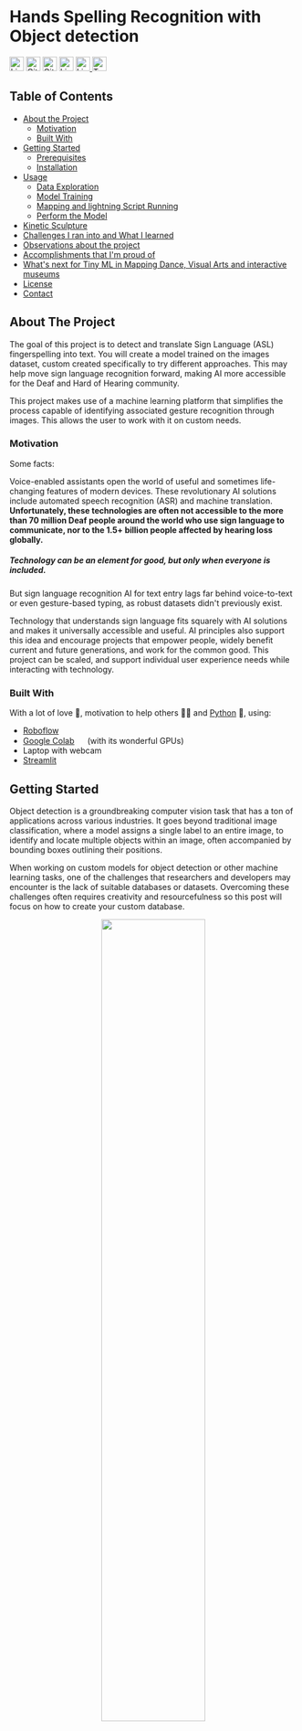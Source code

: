 <!--
*** Thanks for checking out this README Template. If you have a suggestion that would
*** make this better, please fork the tinyml-mapping-backlight and create a pull request or simply open
*** an issue with the tag "suggest".
*** Thanks again! Now go create something AMAZING! :D
***
***
***
*** To avoid retyping too much info. Do a search and replace for the following:
*** fullmakeralchemist, tinyml-mapping-backlight, twitter_handle
-->

<!--#     The TensorFlow Microcontroller Challenge    -->
   <h1>Hands Spelling Recognition with Object detection</h1>

<!-- PROJECT LOGO -->
<!--
<br />
<p align="center">
  <a href="https://github.com/fullmakeralchemist/tinyml-mapping-backlight">
    <img src="assets/logo.png" alt="Logo" width="720">
  </a>
  <br />
  -->

  <img src="https://img.shields.io/github/languages/top/fullmakeralchemist/tinyml-mapping-backlight?style=for-the-badge" alt="License" height="25">
  <img src="https://img.shields.io/github/repo-size/fullmakeralchemist/tinyml-mapping-backlight?style=for-the-badge" alt="GitHub repo size" height="25">
  <img src="https://img.shields.io/github/last-commit/fullmakeralchemist/tinyml-mapping-backlight?style=for-the-badge" alt="GitHub last commit" height="25">
  <img src="https://img.shields.io/github/license/fullmakeralchemist/tinyml-mapping-backlight?style=for-the-badge" alt="License" height="25">

  <a href="https://www.linkedin.com/in/fullmakeralchemist/">
    <img src="https://img.shields.io/badge/-LinkedIn-black.svg?style=for-the-badge&logo=linkedin&colorB=555" alt="LinkedIn" height="25">
  </a>
  <a href="https://twitter.com/makeralchemist/">
    <img src="https://img.shields.io/twitter/follow/makeralchemist?label=Twitter&logo=twitter&style=for-the-badge" alt="Twitter" height="25">
  </a>
  <!--
   <h3 align="center">Tiny ML in Mapping Dance, Visual Arts and interactive museums</h3>
  <p align="center">
    Because Art Inspired Technology, Technology Inspired Art
    <br />
    <a href="https://experiments.withgoogle.com/mapping-dance"><strong>View the project»</strong></a>
    <br />
  </p>
  <p align="center">
  <a href="https://experiments.withgoogle.com/mapping-dance">
    <img src="assets/TFChallengeWinners.png" alt="Logo" width="720">
  </a>
  </p>
  <br />
</p>
<br />
-->

<!-- TABLE OF CONTENTS -->
## Table of Contents

* [About the Project](#about-the-project)
  * [Motivation](#motivation)
  * [Built With](#built-with)
* [Getting Started](#getting-started)
  * [Prerequisites](#prerequisites)
  * [Installation](#installation)
* [Usage](#usage)
  * [Data Exploration](#data-exploration)
  * [Model Training](#model-training)
  * [Mapping and lightning Script Running](#mapping-and-lightning-script-running)
  * [Perform the Model](#perform-the-model)
* [Kinetic Sculpture](#kinetic-sculpture)
* [Challenges I ran into and What I learned](#challenges-i-ran-into-and-what-i-learned)
* [Observations about the project](#observations-about-the-project)
* [Accomplishments that I'm proud of](#accomplishments-that-im-proud-of)
* [What's next for Tiny ML in Mapping Dance, Visual Arts and interactive museums](##whats-next-for-tiny-ml-in-mapping-dance-visual-arts-and-interactive-museums)
* [License](#license)
* [Contact](#contact)

<!-- ABOUT THE PROJECT -->
## About The Project

<!-- [![Tiny ML in Mapping Dance](https://i9.ytimg.com/vi/3YUVTDTo-Zk/mq1.jpg?sqp=CNTs2IcG&rs=AOn4CLBiPsvQ2bGNVZvn_j-nJXj8d81hLA)](https://www.youtube.com/watch?v=3YUVTDTo-Zk) -->

The goal of this project is to detect and translate Sign Language (ASL) fingerspelling into text. You will create a model trained on the images dataset, custom created specifically to try different approaches. This may help move sign language recognition forward, making AI more accessible for the Deaf and Hard of Hearing community.

This project makes use of a machine learning platform that simplifies the process capable of identifying associated gesture recognition through images. This allows the user to work with it on custom needs.

### Motivation

Some facts:

Voice-enabled assistants open the world of useful and sometimes life-changing features of modern devices. These revolutionary AI solutions include automated speech recognition (ASR) and machine translation. **Unfortunately, these technologies are often not accessible to the more than 70 million Deaf people around the world who use sign language to communicate, nor to the 1.5+ billion people affected by hearing loss globally.**

##### Technology can be an element for good, but only when everyone is included.

But sign language recognition AI for text entry lags far behind voice-to-text or even gesture-based typing, as robust datasets didn't previously exist.

Technology that understands sign language fits squarely with AI solutions and makes it universally accessible and useful. AI principles also support this idea and encourage projects that empower people, widely benefit current and future generations, and work for the common good. This project can be scaled, and support individual user experience needs while interacting with technology.

### Built With

With a lot of love 💖, motivation to help others 💪🏼 and [Python](https://www.python.org/) 🐍, using:

* [Roboflow](https://app.roboflow.com/)
* [Google Colab](https://colab.research.google.com/) <img src="https://colab.research.google.com/img/favicon.ico" width="15"> (with its wonderful GPUs)
* Laptop with webcam
* [Streamlit](https://streamlit.io/)


<!-- GETTING STARTED -->
## Getting Started

Object detection is a groundbreaking computer vision task that has a ton of applications across various industries. It goes beyond traditional image classification, where a model assigns a single label to an entire image, to identify and locate multiple objects within an image, often accompanied by bounding boxes outlining their positions.

When working on custom models for object detection or other machine learning tasks, one of the challenges that researchers and developers may encounter is the lack of suitable databases or datasets. Overcoming these challenges often requires creativity and resourcefulness so this post will focus on how to create your custom database.

<p align="center">
<img src="media/dog.png" width="60%">
</p>

## Prerequisites

This is short list things you need to use the guide. 

* Python
* Git

## Part 1: Introduction and Setup for Roboflow
Welcome to Part 1 of our three-part tutorial series on Building Your Own Real-Time Object Detection App: Roboflow(YOLOv8) and Streamlit. In this series, we will walk you through the process of building an end-to-end object detection app that can identify objects from a photo. This web app was built only for images because we are using [share.streamlit.io](http://share.streamlit.io/) this is the Streamlit project hub where you can post your Streamlit projects free and it has a limit of 1 GB memory space for the app, there is a few libraries that cover a lot of that space so in another post or series I’ll add more about video and webcam functions to complement this app.

In Part 1, we will introduce the project, give you a demo of the app in action, and explain why I chose Roboflow and Streamlit for this project. We will also guide you through the setup process, including installing dependencies and creating the necessary files and directories.

By the end of this series, you will have the skills to build your own object detection app. So, let’s dive in!

### Demo of the Object Detection App
This is the [web app](https://objectdetection-eduardo.streamlit.app/) demo from the project that we are going to create and build together in the Streamlit share cloud. The app Object Detection will Upload an image on the WebApp and show detected objects.

### Object Detection
Object detection is a computer vision solution that identifies instances of objects in visual media. Object detection scripts draw a bounding box around an instance of a detected object, paired with a label to represent the contents of the box. For example, a person in an image might be labeled “person” and a car might be labeled “vehicle”.

### What is YOLOv8?
YOLOv8 is the newest state-of-the-art YOLO model that can be used for object detection, image classification, and instance segmentation tasks. YOLOv8 was developed by [Ultralytics](https://ultralytics.com/?ref=blog.roboflow.com), this model is used in Roboflow.

### Why Should I Use YOLOv8?
Here are a few main reasons why you should consider using YOLOv8 for your next computer vision project:

YOLOv8 has a high rate of accuracy measured by COCO and Roboflow 100.
YOLOv8 comes with a lot of developer-convenience features,an a well-structured Python package.
The labeling tool is easy to use and you don’t need to install a tool for that.
And last but not least is not difficult to run it also is faster than use a notebook with TensorFlow. In my case it takes 3 hours to train the model in Google Colab but with Roboflow it took me a few minutes.
### Why Streamlit is a Good Choice for Building a ML App
[Streamlit](https://docs.streamlit.io/) makes it easy to build web-based user interfaces for machine learning applications, enabling data scientists and developers to share their work with non-technical stakeholders.

Streamlit is an open-source framework that simplifies the process of building web applications in Python. And it has it’s own project cloud that makes really easy deploy your project.

### Project Setup: Installing Dependencies and Creating Required Files and Directories
Before diving into the project, make sure you have the following dependencies installed on your system. In my case I’m a Windows user so everything in this tutorial is working for July 2023 in Windows 11.

For this project I have Python 3.11 but in Streamlit cloud only has the version 3.8 to 3.11 so I recommend using that range of versions and the Python packages that we will use will be PyTorch, Ultralytics and Streamlit. We can install these packages using pip into a separate virtual environment.

### Creating Virtual Environment
When working on a Python project, it’s important to keep your dependencies separate from your global Python environment to prevent conflicts between different projects, especially with Pytorch.

Make sure you already have installed Python, VS code(or other IDE) and Git. Follow the next steps:

Create a new virtual environment by running the following command in the terminal after venv you can name as you wish your environment:
```
python -m venv env
```
Then activate the enviroment:
```
env\Scripts\activate
```
The first step is getting our data set (Images folder). In this case I recommend having at least 200 images. While the more pictures you have, the better your model becomes but don’t use pictures nearly identicals. I’m using 4 different sign hand posture so taking 50 photos with any device can take a lot of time so let’s create an environment only for the script that will take photos with our web cam. In this environment we only need to install OpenCV. So run in your terminal:

```
pip install opencv-python
```
Now you can run the following script, basically you can modify the labels, these labels will be used to create folders and will take the number of images that you declared. After finishing with the first label it will continue with the next one until it finishes the labels list. And will display a window that shows what is capturing. Also you can modify the time between each shot and time between the labels capture. Start taking pictures:

```
link codigo
```
At this point we will have the amount of images that we need but the name of each picture is random so we have to rename it to make it easier to identify each image. The next code will rename each image in just one folder so run the code for each folder in your project.

link codigo

### Create a project with Roboflow
Building a custom dataset can be a painful process. It might take dozens or even hundreds of hours to collect images, label them, and export them in the proper format. Fortunately, Roboflow makes this process straightforward. If you only have images, you can label them in [Roboflow Annotate](https://docs.roboflow.com/annotate?ref=blog.roboflow.com). (When starting from scratch, consider [annotating large batches of images via API](https://docs.roboflow.com/annotate/annotate-api?ref=blog.roboflow.com) or use the [model-assisted labeling](https://blog.roboflow.com/announcing-label-assist/) tool to speed things up.)

Before you start, you need to create a Roboflow [account](https://app.roboflow.com/login?ref=blog.roboflow.com). Once you do that, you can create a new project in the Roboflow dashboard.

<p align="center">
<img src="media/1.png" width="60%">
</p>

Keep in mind to choose the right project type. In this case choose, Object Detection.

<p align="center">
<img src="media/2.png" width="60%">
</p>

### Upload your images
Add data to your newly created project. You can do it through the [web interface](https://docs.roboflow.com/adding-data/object-detection?ref=blog.roboflow.com). If you don’t have a dataset, you can grab one from [Roboflow Universe](https://universe.roboflow.com/?ref=blog.roboflow.com).

If you drag and drop a directory with a data set in a supported format, the Roboflow dashboard will automatically read the images and annotations together. To create a data set with annotations locally in Windows check [this post](https://medium.com/@lalodatos/label-your-images-with-labelimg-in-windows-for-object-detection-models-1b0a66f00a7b).

<p align="center">
<img src="media/3.png" width="60%">
</p>

<p align="center">
<img src="media/4.png" width="60%">
</p>

After all images uploaded you can click Save and Continue.

<p align="center">
<img src="media/5.png" width="60%">
</p>

Then it will appear the pop-up window and you can Click only in Assing Images, in this part if you are working with a Team you can invite them to add images or labeling.

<p align="center">
<img src="media/6.png" width="60%">
</p>
Then we need to click Start Annotating in case you upload images only to use the label tool from Roboflow.

<p align="center">
<img src="media/7.png" width="60%">
</p>

### Label your images
Use the tool to select the element with the classes that you are going to use in your model. And repeat the same process for all the images.

<p align="center">
<img src="media/8.png" width="60%">
</p>

After you finish labeling all the images click the back button highlighted in red in the image below.

<p align="center">
<img src="media/9.png" width="60%">
</p>

Now we can add all the images to the Dataset with the button Add n Image to the Dataset.

<p align="center">
<img src="media/10.png" width="60%">
</p>

Now will appear the option to Add Images you can choose different options I recommend using the default option.

<p align="center">
<img src="media/11.png" width="60%">
</p>

After loading our images to the database another window will appear. You need to make sure that there are no UNASSIGNED images and the Dataset is ready, once you have it similar as the image below you can Click Generate New Version.

<p align="center">
<img src="media/12.png" width="60%">
</p>

When we Generate a New Version we can use some tools to prepare the data and experiment with them. Go to option 3.

<p align="center">
<img src="media/13.png" width="60%">
</p>

In this option we can apply transformations in all the images, so make sure to configure this depending on your project. Maybe you are using a camera in Raspberry Pi or maybe you want to use images with a specific format. For my project this configuration is perfect.

<p align="center">
<img src="media/14.png" width="60%">
</p>

Option 4 is an amazing tool because you can generate extra versions from your images that can duplicate or triplicate in the free version of the dataset. Let’s see the options.

<p align="center">
<img src="media/15.png" width="60%">
</p>

For this project I’ll use flip horizontal, try to experiment with it, and depending on your project you can choose the options that you need.

<p align="center">
<img src="media/16.png" width="60%">
</p>

After you choose an Augmentation you will see extra options. For my project I only need the Horizontal. Try to check what is best for your custom project. After that click Apply

<p align="center">
<img src="media/17.png" width="60%">
</p>

Then click continue to step 5 and last.

<p align="center">
<img src="media/18.png" width="60%">
</p>

Select the Maximun Version and then click Generate and is ready to go.

<p align="center">
<img src="media/19.png" width="60%">
</p>

After this will appear the next page:

<p align="center">
<img src="media/20.png" width="60%">
</p>

Congratulations now you have an Image Dataset ready to train a model.

## Train YOLOv8 on a custom dataset
In this section, we will dive deeper into the YOLOv8 object detection model and explore how to train it .

There are a wide range of open-source object detection models available. A popular choice is models in the YOLO (You Only Look Once) family, which continue to represent the state-of-the-art in object detection tasks.

Once you have a labeled dataset, and you have made your augmentations, it is time to start training an object detection model. Training involves showing instances of your labeled data to a model in batches and iteratively improving the way the model is mapping images to predictions.

As with labeling, you can take two approaches to training and inferring with object detection models train and deploy yourself, or use training and inference services like Roboflow Train and Roboflow Deploy. Both of which are free for Public plans.

In [Upload your images]() we finished the Versions tool from our Roboflow project now is time to train the model. We have to choose the option Custom Train using YOLOv5 and then Get Snippet.

<p align="center">
<img src="media/21.png" width="60%">
</p>

### Run the script


Clone the tinyml-mapping-backlight repo, download it or just copy and paste from the files from this repo:
bash
```
git clone https://github.com/fullmakeralchemist/tinyml-mapping-backlight
```

The simplest way is just using the Thonny IDE which is included with Raspberry Pi OS, Thonny comes with Python 3.6 built in, so you don’t need to install anything. Just open up the program, which you’ll find under Menu > Programming. It offers a lot of advanced features not currently available in the Python 3 (IDLE) program. Also you can follow my guide to install Visual Studio Code, but some libraries show some errors trying to run the script. So I recommend you to use the Thonny IDE.

<center>
<img src="assets/run.png" width="60%">
</center>

<!-- USAGE EXAMPLES -->
## Usage

### Data Exploration

The dataset used for this project was obtained from the capture_acc_gyro file, you can find it in the [Repository](https://github.com/fullmakeralchemist/tinyml-mapping-backlight/tree/master/Arduino_Sketches/capture_acc_gyro). This dataset records 119 x,y and z acceleration and gyroscope data from on-board IMU and prints it to the Serial Monitor for one second when the significant motion is detected and prints the data in CSV format. This data will be copied and pasted into a text file and this text fill will be saved as a CSV file. To be uploaded to the Google Collab [Notebook](https://github.com/fullmakeralchemist/tinyml-mapping-backlight/blob/master/notebook/tinyml_Gesture.ipynb) to train.
<center>
<img src="assets/5.png" width="60%">
</center>

### Model Training

After reading Tiny ML Machine Learning with TensorFlow Lite on Arduino and Ultra-Low-Power Microcontrollers, I found this [resource](https://github.com/arduino/ArduinoTensorFlowLiteTutorials/) that helped me a lot to just focus on making some tests with different movements, training and testing with the Arduino board.

<center>
<img src="assets/4.png" width="60%">
</center>

As part of the project development I have implemented the proposed model using Tensorflow 2.0. For training I used the previously mentioned CSV files obtained from Arduino on a Google Colab environment using GPUs. So far the model was trained for 600 epochs using a batch size of 64. The training history can be seen in the following graphs:

<center>
<img src="assets/6.png" width="60%">
</center>

Although the results may not seem quite good, the model has achieved an accuracy value of 0.9149 on the validation dataset with 600 training epochs, with a record of at least 20 repeats of the movement recorded with the arduino capture file, also I try with 30 and 40 reparts, with more repetitions of the movement gets a better result, the problem is it gets tired repeat a movement so many times. We can get a general idea of the model performance in the arduino [TinyIMU file](https://github.com/fullmakeralchemist/tinyml-mapping-backlight/tree/master/Arduino_Sketches) running the model printing the **line data.f[i] in the loop through the output tensor values from the model**.

The trained model architecture, quantized model with tflite and encoded the Model in an Arduino Header File(for the deployment in the Arduino board) can be found in the model folder. Finally, if you want to re-train the model and verify the results on your own, you have to upload the csv files found in this [folder](https://github.com/fullmakeralchemist/tinyml-mapping-backlight/tree/master/CSV_Files).

### Mapping and lightning Script Running

<center>
<img src="assets/Mapping_Dance_Hero.gif" width="60%">
</center>

The script is the base of interaction for the player of mapping and lightning during the movements made. 
The script has been entirely developed with Python on top of a VLC and MQTT integration, for a more intuitive and synchronous interaction. The script serves a real-time player, and lightning activation is served through the trained model that is deployed on the Arduino Nano 33 BLE Sense, which sends the data by serial connection to a ESP8266 board wireless using the MQTT broker. The script has to be changed on the line using the IP from the Raspberry to access the remote control of the lights and if the media is differente will have to be changed the path and the file name. I added the media that I used for this project on this [link](https://drive.google.com/drive/folders/1uIEMpqL8vLfNuTHD6CSaq_Hc-jH8DiS8?usp=sharing).

<center>
<img src="assets/7.png" width="60%">
</center>

### Perform the Model

The following image illustrates a general idea of the model working with the Raspberry Pi and the ESP8266 :

<center>
<img src="assets/8.png" width="60%">
</center>

Once that model has been trained, saved, quantized, encoded in an Arduino Header File to use in an Arduino Nano 33 BLE Sense and downloaded, the model has been ported into a TinyIMU Ino file. The Arduino connects directly to the Raspberry, then the lights mqtt ino file is uploaded to the ESP8266 board. We can run the script to run the animation on the projector and activate the lights as the deployed model predicts ([Raspberry Pi Script](https://github.com/fullmakeralchemist/tinyml-mapping-backlight/tree/master/Raspberry_Script) **Beforre runing the script make sure that the path on the script condition is right**).

The script that serves as the interface between the Raspberry Pi, Arduino and the ESP8266 BOARD is capable of printing the state of the VLC player as well as the MQTT connection don’t need the internet connection, just connected to the same router that is connected the ESP8266 board and the Arduno also can works on a hotspot in a smartphone. In general, the script takes only ~14% of the Raspberry Pi CPU it could be more if there are a lot of VLC windows open so I add a condition related to the state of the player so when the animation is over the player is closed to reduce the CPU use to avoid unnecessary CPU usage.

## Kinetic Sculpture

The kinetic sculpture is a concept. A small servo motor controls the movement in the sculpture. This could be added to the performance as a “dance partner” expanding the possibilities of creativity for the artist with this kind of elements, also in a museum maybe adding in a planetarium to start a cinematic with planet movements as an example of this automation applications with Tiny ML. Here are some examples of motors that could be integrated.

<center>
<img src="assets/servogi.gif" width="60%">
</center>

<center>
<img src="assets/rbgservo.gif" width="60%">
</center>

<center>
<img src="assets/bugs.gif" width="60%">
</center>

<center>
<img src="assets/arm.gif" width="60%">
</center>

## Challenges I ran into and What I learned

One of the main challenges was to create a model in Tensorflow without having much knowledge about Machine Learning, my major area of studies is hydrology, and irrigation. That's why I got the Tiny ML book from Pete Warden and Daniel Situnayake and then I found the Tiny Ml Workshop resource may result in the most suitable code resource to tackle this area of necessity. 

The second main challenge (once I learned about creating the model on Arduino) was to create bluetooth connections without having much knowledge about the BLE library, I used before for other irrigation projects WiFi connection using Firebase real-time database and MQTT. This is why I found that Mosquitto and Paho on Raspberry Pi may result in the most suitable technologies to tackle wireless connection, so it could get control in real-time. 

Finally, this is the first time I use a trained model using tflite on an Arduino with Raspberry Pi. In the end, I learned that whenever you may think that you found no way out, the motivation may help you to find alternative solutions with new technologies.

**About the Bluetooth attempt here is the script and the sketch to get data through a [bluetooth connection](https://github.com/fullmakeralchemist/tinyml-mapping-backlight/tree/master/Bluetooth_attempt) follow the instructions**

## Observations about the project

The Bluetooth connection has a limited number of devices to connect on the Raspberry Pi, it only allows 7 devices using bluetooth. In windows is 10 devices so with a lot of dancers it will be difficult using bluetooth. 

Training the moves could be hard doing more than 20 repetitions of a movement, also I realize recording the moves, that is necessary to be really precise doing the movements, the difference in each repetition affects the model precision. 

## Accomplishments that I'm proud of

- Building a custom script to just change a few variables
- Sending data using the BLE library to my laptop using Python
- Sending messages to a ESP8266 board using MQTT
- Learning new technologies in a record time
- Start creating a tool that will help others

## What's next for Tiny ML in Mapping Dance, Visual Arts and interactive museums

- Develop own embedded device for the model deployment (which should already include a accelerometer, gyroscope and a wifi connection)
- Improve user data acquisition through the accelerometer and gyroscope.
- Add Bluetooth recording of accelerometer and gyroscope (you can find a file using python as a receiver of the information and the INO file that sends the data through the BLE library).
- Implement in a dance presentation or a museum (also in my house in holidays)
- Add kinetic sculptures with servo motors to add an effect like the matilda movie.
- Test prototype with a dancer.
- Add the MadMapper API to add more visual effects with the animations.

<center>
<img src="assets/matilda.gif" width="60%">
</center>

## License


<!-- CONTACT -->
## Contact

Eduardo Padron - [@makeralchemist](https://twitter.com/makeralchemist) - 

Project Link: [https://github.com/fullmakeralchemist/tinyml-mapping-backlight](https://github.com/fullmakeralchemist/tinyml-mapping-backlight)

IF YOU THINK THAT YOU CAN HELP ME TO HELP OTHERS, PLEASE DO NOT HESITATE TO CONTACT ME.

<!-- ACKNOWLEDGEMENTS -->
## Acknowledgements

* Icons made by [Flat Icons](https://www.flaticon.com/authors/flat-icons) from [www.flaticon.com](https://www.flaticon.com/)
* Images and gifs made by [Canva](https://www.canva.com/) 
* Thanks to the Tensorflow team Arduino and Raspberry Pi for developing such an incredible technology